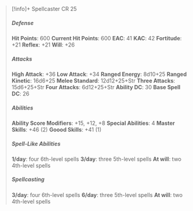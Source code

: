 > [!info]+ Spellcaster CR 25
> ##### Defense
> **Hit Points**: 600
> **Current Hit Points**: 600
> **EAC**: 41
> **KAC**: 42
> **Fortitude**: +21
> **Reflex**: +21
> **Will**: +26
> ##### Attacks
> **High Attack**: +36
> **Low Attack**: +34
> **Ranged Energy**: 8d10+25
> **Ranged Kinetic**: 16d6+25
> **Melee Standard**: 12d12+25+Str
> **Three Attacks**: 15d6+25+Str
> **Four Attacks**: 6d12+25+Str
> **Ability DC**: 30
> **Base Spell DC**: 26
> ##### Abilities
> **Ability Score Modifiers**: +15, +12, +8
> **Special Abilities**: 4
> **Master Skills**: +46 (2)
> **Goood Skills**: +41 (1)
> ##### Spell-Like Abilities
> **1/day**: four 6th-level spells
> **3/day**: three 5th-level spells
> **At will**: two 4th-level spells
> ##### Spellcasting
> **3/day**: four 6th-level spells
> **6/day**: three 5th-level spells
> **At will**: two 4th-level spells